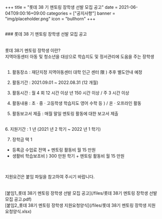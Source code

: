 +++
title = "롯데 38 기 멘토링 장학생 선발 모집 공고"
date = 2021-06-04T09:00:16+09:00
categories = ["공지사항"]
banner = "img/placeholder.png"
icon = "bullhorn"
+++
<!--more-->

<br>
### 롯데 38 기 멘토링 장학생 선발 모집 공고

<br>
<br>
<br>
롯데 38기 멘토링 장학생 이란?<br>
지역아동센터 아동 및 청소년을 대상으로 학습지도 및 정서관리에 도움을 주는 장학생
  <br>
<br>

1. 활동장소 : 재단지정 지역아동센터 대학 인근 센터 限 ) 추후 별도안내 예정<br>

2. 활동기간 : 2021.09.01 ~ 2022.08.31 (12 개월)<br>

3. 활동시간 : 월 4 회 12 시간 이상 년 150 시간 이상 / 주 3 시간 이상<br>

4. 활동내용 : 초 · 중 · 고등학생 학습지도 영어 수학 등 ) / 온 · 오프라인 활동<br>

5. 활동보고서 제출 : 매월 말일 멘토링 활동에 대한 보고서 제출
<br>
6. 지원기간 : 1 년 (2021 년 2 학기 ~ 2022 년 1 학기)
<br>

7. 장학금 택 1<br>
- 등록금 수업료 전액 + 멘토링 활동비 월 15 만원<br>
- 생활비 학습보조비 ) 300 만원 학기 + 멘토링 활동비 월 15 만원
<br>
<br>
지원요건은 붙임 파일을 참고하여 주시기 바랍니다.
<br>
<br>
<br>
[붙임1_롯데 38기 멘토링 장학생 선발 모집 공고](/files/롯데 38기 멘토링 장학생 선발 모집 공고.pdf)
<br>
[붙임2_롯데 38기 멘토링 장학생 지원요청양식](/files/롯데 38기 멘토링 장학생 지원요청양식.xlsx)
<br>
<br>
<br>
